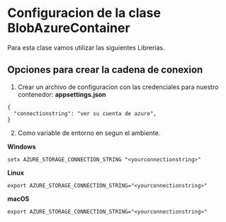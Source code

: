 # Configuracion de la clase BlobAzureContainer
Para esta clase vamos utilizar las siguientes Librerias. 

## Opciones para crear la cadena de conexion
1. Crear un archivo de configuracion con las credenciales para nuestro contenedor: **appsettings.json**

```b
{
  "connectionstring": "ver su cuenta de azure",  
}
```

2. Como variable de entorno en segun el ambiente.

**Windows**
```b
setx AZURE_STORAGE_CONNECTION_STRING "<yourconnectionstring>"
```
 **Linux**
 ```b
 export AZURE_STORAGE_CONNECTION_STRING="<yourconnectionstring>"
 ```

 **macOS**
 ```b
 export AZURE_STORAGE_CONNECTION_STRING="<yourconnectionstring>"
```